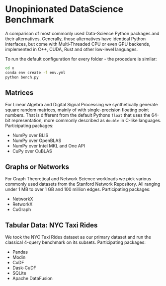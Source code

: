 # Unopinionated DataScience Benchmark

A comparison of most commonly used Data-Science Python packages and their alternatives.
Generally, those alternatives have identical Python interfaces, but come with Multi-Threaded CPU or even GPU backends, implemented in C++, CUDA, Rust and other low-level languages.

To run the default configuration for every folder - the procedure is similar:

```sh
cd x
conda env create -f env.yml
python bench.py
```

## Matrices

For Linear Algebra and Digital Signal Processing we synthetically generate square random matrices, mainly of with single-precision floating point numbers.
That is different from the default Pythons `float` that uses the 64-bit representation, more commonly described as `double` in C-like languages.
Participating packages:

* NumPy over BLIS
* NumPy over OpenBLAS
* NumPy over Intel MKL and One API
* CuPy over CuBLAS

## Graphs or Networks

For Graph Theoretical and Network Science workloads we pick various commonly used datasets from the Stanford Network Repository.
All ranging under 1 MB to over 1 GB and 100 million edges.
Participating packages:

* NetworkX
* RetworkX
* CuGraph

## Tabular Data: NYC Taxi Rides

We took the NYC Taxi Rides dataset as our primary dataset and run the classical 4-query benchmark on its subsets.
Participating packages:

* Pandas
* Modin
* CuDF
* Dask-CuDF
* SQLite
* Apache DataFusion
